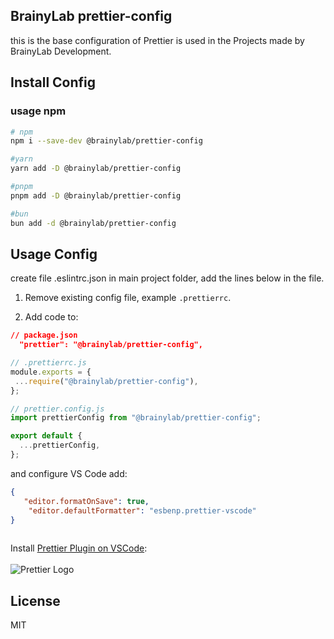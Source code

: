 ## BrainyLab prettier-config

this is the base configuration of Prettier is used in the Projects made by BrainyLab Development.

## Install Config

### usage npm

```bash
# npm
npm i --save-dev @brainylab/prettier-config

#yarn
yarn add -D @brainylab/prettier-config

#pnpm
pnpm add -D @brainylab/prettier-config

#bun
bun add -d @brainylab/prettier-config
```

## Usage Config

create file .eslintrc.json in main project folder, add the lines below in the file.

1. Remove existing config file, example `.prettierrc`.

2. Add code to:
```json
// package.json
  "prettier": "@brainylab/prettier-config",
```
```js
// .prettierrc.js
module.exports = {
 ...require("@brainylab/prettier-config"),
};
```

```js
// prettier.config.js
import prettierConfig from "@brainylab/prettier-config";

export default {
  ...prettierConfig,
};
```

and configure VS Code add:
```json
{
   "editor.formatOnSave": true,
    "editor.defaultFormatter": "esbenp.prettier-vscode"
}
 

```

Install
[Prettier Plugin on VSCode](https://marketplace.visualstudio.com/items?itemName=esbenp.prettier-vscode):
</br> 
</br> 
![Prettier Logo](https://esbenp.gallerycdn.vsassets.io/extensions/esbenp/prettier-vscode/10.4.0/1711025051911/Microsoft.VisualStudio.Services.Icons.Default)



## License

MIT
